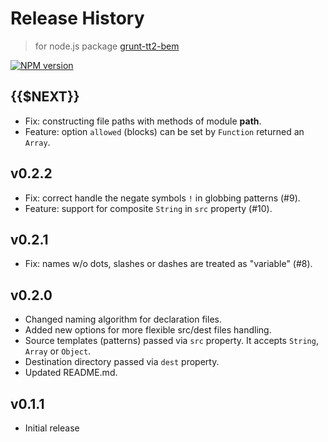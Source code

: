 Release History
===============

>for node.js package [grunt-tt2-bem](https://www.npmjs.org/package/grunt-tt2-bem)

[![NPM version](https://badge.fury.io/js/grunt-tt2-bem.svg)](http://badge.fury.io/js/grunt-tt2-bem)

## {{$NEXT}}
  - Fix: constructing file paths with methods of module **path**.
  - Feature: option `allowed` (blocks) can be set by `Function` returned an `Array`.

## v0.2.2
  - Fix: correct handle the negate symbols `!` in globbing patterns (#9).
  - Feature: support for composite `String` in `src` property (#10).

## v0.2.1
  - Fix: names w/o dots, slashes or dashes are treated as "variable" (#8).

## v0.2.0
  - Changed naming algorithm for declaration files.
  - Added new options for more flexible src/dest files handling.
  - Source templates (patterns) passed via `src` property. It accepts `String`, `Array` or `Object`.
  - Destination directory passed via `dest` property.
  - Updated README.md.

## v0.1.1
  - Initial release

